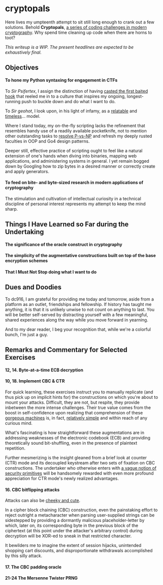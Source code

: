 # cryptopals

Here lives my umpteenth attempt to sit still long enough to crank out a few solutions. Behold __Cryptopals__, [a series of coding challenges in modern cryptography](https://blog.pinboard.in/2013/04/the_matasano_crypto_challenges/). Why spend time cleaning up code when there are horns to toot?

_This writeup is a WIP. The present headlines are expected to be exhaustively final._

## Objectives

#### To hone my Python syntaxing for engagement in CTFs

To _Sir Psifertex_, I assign the distinction of having [casted the first baited hook](https://www.youtube.com/watch?v=okPWY0FeUoU&t=4m34s) that reeled me in to a culture that inspires my ongoing, longest-running push to buckle down and do what I want to do.

To _Sir geohot_, I look upon, in his light of infamy, as a [relatable](https://www.youtube.com/watch?v=AerjS7PTNYs&t=6m42s) and [timeless](https://www.youtube.com/watch?v=eGl6kpSajag&t=11m16s)... model.

Where I stand today, my on-the-fly scripting lacks the refinement that resembles handy use of a readily available pocketknife, not to mention other outstanding tasks to [resolve P-vs-NP](https://www.youtube.com/watch?v=wf-BqAjZb8M&t=12m46s) and refresh my deeply rusted faculties in OOP and Go4 design patterns.

Deeper still, effective practice of scripting ought to feel like a natural extension of one's hands when diving into binaries, mapping web applications, and administering systems in general. I yet remain bogged down by Googling how to zip bytes in a desired manner or correctly create and apply generators.

#### To feed on bite- and byte-sized research in modern applications of cryptography

The stimulation and cultivation of intellectual curiosity in a technical discipline of personal interest represents my attempt to keep the mind sharp.

## Things I Have Learned so Far during the Undertaking

#### The significance of the oracle construct in cryptography

#### The simplicity of the augmentative constructions built on top of the base encryption schemes

#### That I Must Not Stop doing what I want to do

## Dues and Doodies

To dc916, I am grateful for providing me today and tomorrow, aside from a platform as an outlet, friendships and fellowship. If history has taught me anything, it is that it is unlikely unwise to not count on anything to last. You will be better self-served by distracting yourself with a few meaningful, shared experiences along the way while you move forward in yearning.

And to my dear reader, I beg your recognition that, while we're a colorful bunch, I'm just a guy.

## Remarks and Commentary for Selected Exercises

#### 12, 14. Byte-at-a-time ECB decryption

#### 10, 18. Implement CBC & CTR

For quick learning, these exercises instruct you to manually replicate (and thus pick up on implicit hints for) the constructions on which you're about to mount your attacks. Difficult, they are not, but respite, they provide inbetween the more intense challenges. Their true value comes from the boost in self-confidence upon realizing that comprehension of these [gorgeous machines](https://en.wikipedia.org/wiki/Block_cipher_mode_of_operation#CBC) is, in fact, [relatively simple](https://en.wikipedia.org/wiki/Block_cipher_mode_of_operation#CTR) and within reach of any curious mind.

What's fascinating is how straightforward these augmentations are in addressing weaknesses of the electronic codebook (ECB) and providing theoretically sound bit-shuffling, even in the presence of plaintext repetition.

Further mesmerizing is the insight gleaned from a brief look at counter (CTR) mode and its decoupled keystream after two sets of fixation on CBC constructions. The undertaker who otherwise enters with [a vague notion of security primitives](https://www.coursera.org/learn/crypto) will be handsomely rewarded with even more profound appreciation for CTR mode's newly realized advantages.

#### 16. CBC bitflipping attacks

Attacks can also be [cheeky and cute](https://www.coursera.org/lecture/crypto/attacking-non-atomic-decryption-mtJS8).

In a cipher block chaining (CBC) construction, even the painstaking effort to reject outright a metacharacter when parsing user-supplied strings can be sidestepped by providing a dormantly malicious placeholder-letter by which, later on, its corresponding byte in the previous block of the ciphertext (at this point under the attacker's arbitrary control) during decryption will be XOR-ed to sneak in that restricted character.

It bewilders me to imagine the extent of session hijacks, unintended shopping cart discounts, and disproportionate withdrawals accomplished by this silly attack.

#### 17. The CBC padding oracle

#### 21-24 The Mersenne Twister PRNG
